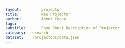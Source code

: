 ```yaml
---
layout:     	projector
title:     		New Projector
author:     	Ahmet Cecen
tags:           
subtitle:    	Some Short Description of Projector
category:  research
dataset:    /projectors/data.json
---
```


